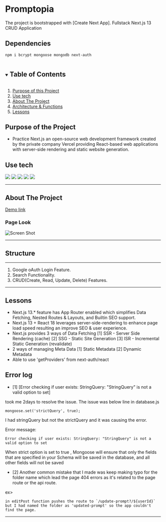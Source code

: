 # Promptopia

The project is bootstrapped with [Create Next App].
Fullstack Next.js 13 CRUD Application

## Dependencies

```
npm i bcrypt mongoose mongodb next-auth
```

<details open="open">
  <summary><h2 style="display: inline-block">Table of Contents</h2></summary>
  <ol>
    <li><a href="#reason">Purpose of this Project</a></li>
    <li><a href="#use-tech">Use tech</a></li>
    <li>
      <a href="#about-the-project">About The Project</a>
    </li>
    <li><a href="#structure">Architecture & Functions</a></li>
    <li><a href="#new">Lessons</a></li>
  </ol>
</details>

<div id="reason"/>

## Purpose of the Project

-   Practice Next.js an open-source web development framework created by the private company Vercel providing React-based web applications with server-side rendering and static website generation.

## Use tech

<span id="use-tech">
  <img src="https://img.shields.io/badge/Javascript-orange?style=flat-square&logo=JavaScript&logoColor=white"/>
  <img src="https://img.shields.io/badge/css-blue?style=flat-square&logo=CSS3&logoColor=white"/>
  <img src="https://img.shields.io/badge/HTML-red?style=flat-square&logo=HTML5&logoColor=white"/>
  <img src="https://img.shields.io/badge/React-blue?style=flat-square&logo=React&logoColor=white"/>
  <img src="https://img.shields.io/badge/Next.js-https://img.shields.io/badge/Next.js-ff6699"/>
</span>

---

<!-- ABOUT THE PROJECT -->

## About The Project

[Demo link](next13-rosa-kang.vercel.app)

### Page Look

![Screen Shot ](https://github.com/Rosa-Kang/Next13/assets/49248131/80658b4e-4183-4837-87a1-c983106cf3b7)


---

## Structure

---

1.  Google oAuth Login Feature.
2.  Search Functionality.
3.  CRUD(Create, Read, Update, Delete) Features.

---

<div id="new"/>

## Lessons

-   Next.js 13.\* feature has App Router enabled which simplifies Data Fetching, Nested Routes & Layouts, and Builtin SEO support.
-   Next.js 13 + React 18 leverages server-side-rendering to enhance page load speed resulting an improve SEO & user experience.
-   Next.js provides 3 ways of Data Fetching
    [1] SSR - Server Side Rendering (cache)
    [2] SSG - Static Site Generation
    [3] ISR - Incremental Static Generation (revalidate)
-   2 ways of managing Meta Data
    [1] Static Metadata
    [2] Dynamic Metadata
-   Able to use 'getProviders' from next-auth/react

## Error log
- [1] [Error checking if user exists:  StringQuery: "StringQuery" is not a valid option to set]

took me 2days to resolve the issue. The issue was below line in database.js 
```
mongoose.set('strictQuery', true);
```
I had stringQuery but not the strictQuery and it was causing the error.

Error message:
```
Error checking if user exists: StringQuery: "StringQuery" is not a valid option to set
```

When strict option is set to true , Mongoose will ensure that only the fields that are specified in your Schema will be saved in the database, and all other fields will not be saved

- [2] Another common mistake that I made was keep making typo for the folder name which lead the page 404 errors as it's related to the page route or the api route.

ex>
```
in editPost function pushes the route to `/update-prompt?/${userId}` but I had named the folder as 'updated-prompt' so the app couldn't find the page.

```
---
